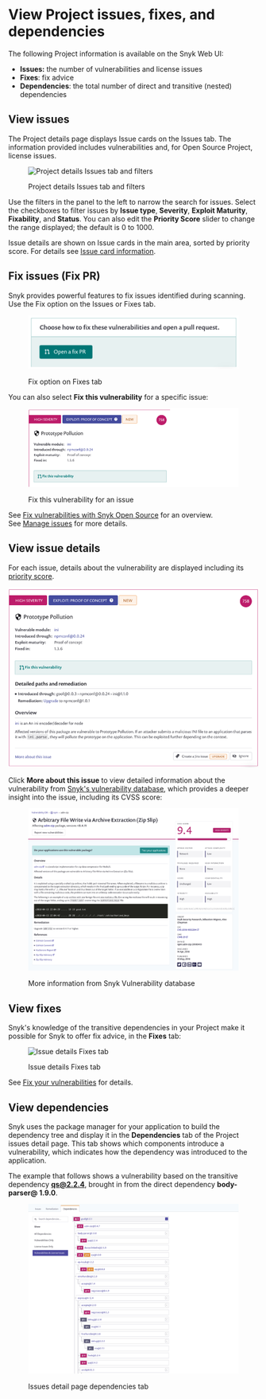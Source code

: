 # View Project issues, fixes, and dependencies

The following Project information is available on the Snyk Web UI:

* **Issues:** the number of vulnerabilities and license issues
* **Fixes**: fix advice
* **Dependencies**: the total number of direct and transitive (nested) dependencies

## View issues

The Project details page displays Issue cards on the Issues tab. The information provided includes vulnerabilities and, for Open Source Project, license issues.

<figure><img src="../../.gitbook/assets/Screenshot 2021-10-19 at 11.49.30.png" alt="Project details Issues tab and filters"><figcaption><p>Project details Issues tab and filters</p></figcaption></figure>

Use the filters in the panel to the left to narrow the search for issues. Select the checkboxes to filter issues by **Issue type**, **Severity**, **Exploit Maturity**, **Fixability**, and **Status**. You can also edit the **Priority Score** slider to change the range displayed; the default is 0 to 1000.

Issue details are shown on Issue cards in the main area, sorted by priority score. For details see [Issue card information](issue-card-information.md).

## Fix issues (Fix PR)

Snyk provides powerful features to fix issues identified during scanning. Use the Fix option on the Issues or Fixes tab.

<figure><img src="../../.gitbook/assets/image27.png" alt="ix option on Fixes tab"><figcaption><p>Fix option on Fixes tab</p></figcaption></figure>

You can also select **Fix this vulnerability** for a specific issue:

<figure><img src="../../.gitbook/assets/image26.png" alt="Fix this vulnerability for an issue"><figcaption><p>Fix this vulnerability for an issue</p></figcaption></figure>

See [Fix vulnerabilities with Snyk Open Source](../../products/snyk-open-source/open-source-basics/) for an overview.\
See [Manage issues](../) for more details.

## View issue details

For each issue, details about the vulnerability are displayed including its [priority score](../issue-management/priority-score.md).

![](../../.gitbook/assets/image12.png)

Click **More about this issue** to view detailed information about the vulnerability from [Snyk's vulnerability database](https://snyk.io/product/vulnerability-database/), which provides a deeper insight into the issue, including its CVSS score:

<figure><img src="../../.gitbook/assets/image15 (1).png" alt="More information from Snyk Vulnerability database"><figcaption><p>More information from Snyk Vulnerability database</p></figcaption></figure>

## View fixes

Snyk's knowledge of the transitive dependencies in your Project make it possible for Snyk to offer fix advice, in the **Fixes** tab:

<figure><img src="../../.gitbook/assets/Screenshot 2021-10-19 at 11.57.07.png" alt="Issue details Fixes tab"><figcaption><p>Issue details Fixes tab</p></figcaption></figure>

See [Fix your vulnerabilities](../starting-to-fix-vulnerabilities/fix-your-vulnerabilities.md) for details.

## View dependencies

Snyk uses the package manager for your application to build the dependency tree and display it in the **Dependencies** tab of the Project issues detail page. This tab shows which components introduce a vulnerability, which indicates how the dependency was introduced to the application.

The example that follows shows a vulnerability based on the transitive dependency **qs@2.2.4**, brought in from the direct dependency **body-parser@ 1.9.0**.

<figure><img src="../../.gitbook/assets/image23 (1).png" alt="Issues detail page dependencies tab"><figcaption><p>Issues detail page dependencies tab</p></figcaption></figure>
